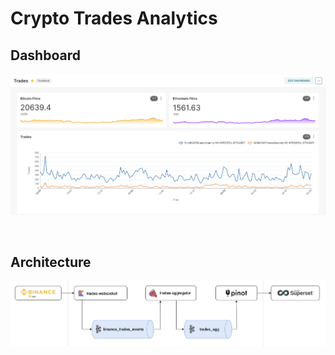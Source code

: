 # Crypto Trades Analytics

## Dashboard
![Dashboard](./resources/img/dashboard.png)

<br/>

## Architecture
![Architecture](./resources/img/architecture.png)